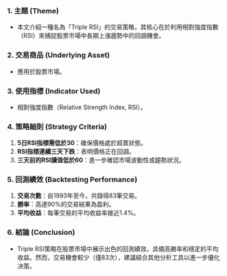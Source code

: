 ### 1. 主題 (Theme)
- 本文介紹一種名為「Triple RSI」的交易策略，其核心在於利用相對強度指數（RSI）來捕捉股票市場中長期上漲趨勢中的回調機會。

### 2. 交易商品 (Underlying Asset)
- 應用於股票市場。

### 3. 使用指標 (Indicator Used)
- 相對強度指數（Relative Strength Index, RSI）。

### 4. 策略細則 (Strategy Criteria)
1. **5日RSI指標需低於30**：確保價格處於超賣狀態。
2. **RSI指標連續三天下跌**：表明價格正在回調。
3. **三天前的RSI讀值低於60**：進一步確認市場波動性或趨勢狀況。

### 5. 回測績效 (Backtesting Performance)
1. **交易次數**：自1993年至今，共錄得83筆交易。
2. **勝率**：高達90%的交易結果為盈利。
3. **平均收益**：每筆交易的平均收益率接近1.4%。

### 6. 結論 (Conclusion)
- Triple RSI策略在股票市場中展示出色的回測績效，具備高勝率和穩定的平均收益。然而，交易機會較少（僅83次），建議結合其他分析工具以進一步優化决策。
